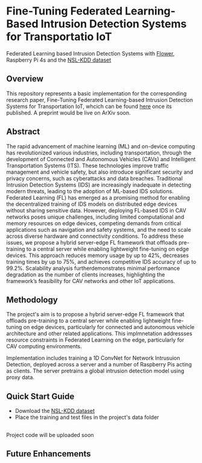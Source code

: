# Fine-Tuning Federated Learning-Based Intrusion Detection Systems for Transportatio IoT
Federated Learning based Intrusion Detection Systems with [Flower](https://github.com/adap/flower), Raspberry Pi 4s and the [NSL-KDD dataset](https://www.kaggle.com/datasets/hassan06/nslkdd)

## Overview

This repository represents a basic implementation for the corresponding research paper, Fine-Tuning Federated Learning-based Intrusion Detection Systems for Transportation IoT, whcich can be found [here](https://arxiv.org/abs/2502.06099) once its published. A preprint would be live on ArXiv soon.

## Abstract
The rapid advancement of machine learning (ML) and on-device computing has revolutionized various industries, including transportation, through the development of Connected and Autonomous Vehicles (CAVs) and Intelligent Transportation Systems (ITS). These technologies improve traffic management and vehicle safety, but also introduce significant security and privacy concerns, such as cyberattacks and data breaches. Traditional Intrusion Detection Systems (IDS) are increasingly inadequate in detecting modern threats, leading to the adoption of ML-based IDS solutions. Federated Learning (FL) has emerged as a promising method for enabling the decentralized training of IDS models on distributed edge devices without sharing sensitive data. However, deploying FL-based IDS in CAV networks poses unique challenges, including limited computational and memory resources on edge devices, competing demands from critical applications such as navigation and safety systems, and the need to scale across diverse hardware and connectivity conditions. To address these issues, we propose a hybrid server-edge FL framework that offloads pre-training to a central server while enabling lightweight fine-tuning on edge devices. This approach reduces memory usage by up to 42%, decreases training times by up to 75%, and achieves competitive IDS accuracy of up to 99.2%. Scalability analysis furtherdemonstrates minimal performance degradation as the number of clients increases, highlighting the framework’s feasibility for CAV networks and other IoT applications.


## Methodology
The project's aim is to propose a hybrid server-edge FL framework that offloads pre-training to a central server while enabling lightweight fine-tuning on edge devices, particularly for connected and autonomous vehicle architecture and other related applications. This implmnetation addressses resource constraints in Federated Learning on the edge, particularly for CAV computing environments. 

Implementation includes training a 1D ConvNet for Network Intrusuion Detection, deployed across a server and a number of Raspberry Pis acting as clients. The server pretrains a global intrusion detection model using proxy data.

## Quick Start Guide
- Download the [NSL-KDD dataset](https://www.kaggle.com/datasets/hassan06/nslkdd)
- Place the training and test files in the project's data folder

## 
Project code will be uploaded soon
## Future Enhancements

